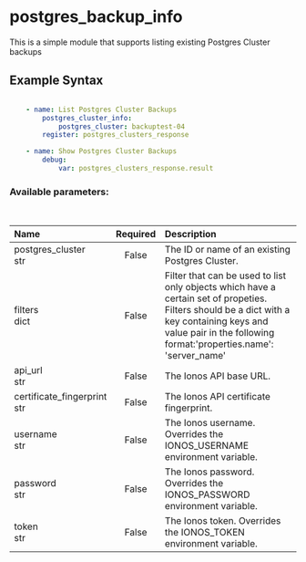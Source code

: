 # postgres_backup_info

This is a simple module that supports listing existing Postgres Cluster backups

## Example Syntax


```yaml

    - name: List Postgres Cluster Backups
        postgres_cluster_info:
            postgres_cluster: backuptest-04
        register: postgres_clusters_response

    - name: Show Postgres Cluster Backups
        debug:
            var: postgres_clusters_response.result

```
### Available parameters:
&nbsp;

| Name | Required | Description |
| :--- | :---: | :--- |
| postgres_cluster<br /><span class="blue-span">str</span> | False | The ID or name of an existing Postgres Cluster. |
| filters<br /><span class="blue-span">dict</span> | False | Filter that can be used to list only objects which have a certain set of propeties. Filters should be a dict with a key containing keys and value pair in the following format:'properties.name': 'server_name' |
| api_url<br /><span class="blue-span">str</span> | False | The Ionos API base URL. |
| certificate_fingerprint<br /><span class="blue-span">str</span> | False | The Ionos API certificate fingerprint. |
| username<br /><span class="blue-span">str</span> | False | The Ionos username. Overrides the IONOS_USERNAME environment variable. |
| password<br /><span class="blue-span">str</span> | False | The Ionos password. Overrides the IONOS_PASSWORD environment variable. |
| token<br /><span class="blue-span">str</span> | False | The Ionos token. Overrides the IONOS_TOKEN environment variable. |
